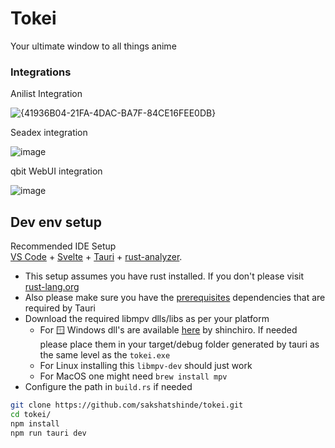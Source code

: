 # Tokei

Your ultimate window to all things anime

### Integrations

Anilist Integration

![{41936B04-21FA-4DAC-BA7F-84CE16FEE0DB}](https://github.com/user-attachments/assets/03ae0a31-ff0e-4ec6-bb64-157ada67b8eb)


Seadex integration

![image](https://github.com/user-attachments/assets/ba86310b-7959-414c-997a-329689a6c51e)

qbit WebUI integration

![image](https://github.com/user-attachments/assets/3e2e5524-168f-4574-863a-46eec952c670)


## Dev env setup

Recommended IDE Setup \
[VS Code](https://code.visualstudio.com/) + [Svelte](https://marketplace.visualstudio.com/items?itemName=svelte.svelte-vscode) + [Tauri](https://marketplace.visualstudio.com/items?itemName=tauri-apps.tauri-vscode) + [rust-analyzer](https://marketplace.visualstudio.com/items?itemName=rust-lang.rust-analyzer).

- This setup assumes you have rust installed. If you don't please visit [rust-lang.org](https://www.rust-lang.org/tools/install)
- Also please make sure you have the [prerequisites](https://v2.tauri.app/start/prerequisites/) dependencies that are required by Tauri
- Download the required libmpv dlls/libs as per your platform   
    - For 🪟 Windows dll's are available [here](https://github.com/shinchiro/mpv-winbuild-cmake/releases) by shinchiro. If needed please place them in your target/debug folder generated by tauri as the same level as the `tokei.exe`
    - For Linux installing this `libmpv-dev` should just work
    - For MacOS one might need `brew install mpv`
- Configure the path in `build.rs` if needed


```sh
git clone https://github.com/sakshatshinde/tokei.git
cd tokei/
npm install
npm run tauri dev
```


